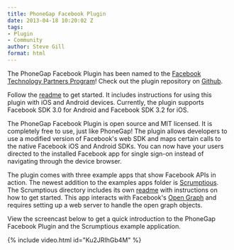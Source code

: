 ```yaml
---
title: PhoneGap Facebook Plugin
date: 2013-04-18 10:20:02 Z
tags:
- Plugin
- Community
author: Steve Gill
format: html
---
```


The PhoneGap Facebook Plugin has been named to the [Facebook Technology Partners Program](https://developers.facebook.com/docs/facebook-technology-partners/)! Check out the plugin repository on [Github](https://github.com/phonegap/phonegap-facebook-plugin).

Follow the [readme](https://github.com/phonegap/phonegap-facebook-plugin/blob/master/README.md) to get started. It includes instructions for using this plugin with iOS and Android devices. Currently, the plugin supports Facebook SDK 3.0 for Android and Facebook SDK 3.2 for iOS.

The PhoneGap Facebook Plugin is open source and MIT licensed. It is completely free to use, just like PhoneGap! The plugin allows developers to use a modified version of Facebook's web SDK and maps certain calls to the native Facebook iOS and Android SDKs. You can now have your users directed to the installed Facebook app for single sign-on instead of navigating through the device browser.

The plugin comes with three example apps that show Facebook APIs in action. The newest addition to the examples apps folder is [Scrumptious](https://github.com/phonegap/phonegap-facebook-plugin/tree/master/example/Scrumptious). The Scrumptious directory includes its own [readme](https://github.com/phonegap/phonegap-facebook-plugin/blob/master/example/Scrumptious/README.md) with instructions on how to get started. This app interacts with Facebook's [Open Graph](https://developers.facebook.com/docs/opengraph/) and requires setting up a web server to handle the open graph objects.

View the screencast below to get a quick introduction to the PhoneGap Facebook Plugin and the Scrumptious example application.

{% include video.html id="Ku2JRIhGb4M" %}
